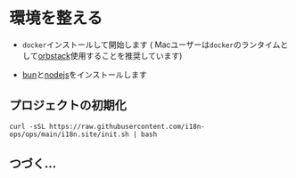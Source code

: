 # 環境を整える

* `docker`インストールして開始します ( Macユーザーは`docker`のランタイムとして[orbstack](https://orbstack.dev)使用することを推奨しています)

* [bun](https://bun.sh/docs/installation)と[nodejs](https://nodejs.org/en/download/package-manager)をインストールします

## プロジェクトの初期化

```
curl -sSL https://raw.githubusercontent.com/i18n-ops/ops/main/i18n.site/init.sh | bash
```

## つづく…